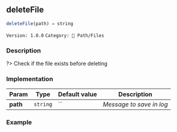 ## deleteFile 
  ```javascript
 deleteFile(path) ⇒ string 
``` 

 ` Version: 1.0.0 ` 
` Category: 📁 Path/Files ` 

### Description 

?> Check if the file exists before deleting 

### Implementation 

| Param | Type | Default value | Description | 
| --- | --- | --- | --- | 
| **path** | `string` | `` | _Message to save in log_ | 

### Example 

 ```javascript 
  
 ```  

